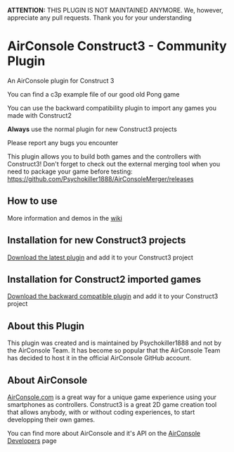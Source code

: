 **ATTENTION:** THIS PLUGIN IS NOT MAINTAINED ANYMORE. We, however, appreciate any pull requests. Thank you for your understanding


# AirConsole Construct3 - Community Plugin
An AirConsole plugin for Construct 3

You can find a c3p example file of our good old Pong game

You can use the backward compatibility plugin to import any games you made with Construct2

**Always** use the normal plugin for new Construct3 projects

Please report any bugs you encounter

This plugin allows you to build both games and the controllers with Construct3! Don't forget to check out the external merging tool when you need to package your game before testing: https://github.com/Psychokiller1888/AirConsoleMerger/releases

## How to use
More information and demos in the [wiki](https://github.com/AirConsole/airconsole-construct3/wiki)

## Installation for new Construct3 projects
[Download the latest plugin](https://github.com/AirConsole/airconsole-construct3/releases) and add it to your Construct3 project

## Installation for Construct2 imported games
[Download the backward compatible plugin](backwardCompatibility/c3airconsole-backcomp.c3addon) and add it to your Construct3 project

## About this Plugin
This plugin was created and is maintained by Psychokiller1888 and not by the AirConsole Team. It has become so popular that the AirConsole Team has decided to host it in the official AirConsole GitHub account.

## About AirConsole

[AirConsole.com](https://www.airconsole.com) is a great way for a unique game experience using your smartphones as controllers. Construct3 is a great 2D game creation tool that allows anybody, with or without coding experiences, to start developping their own games.

You can find more about AirConsole and it's API on the [AirConsole Developers](https://developers.airconsole.com/) page
